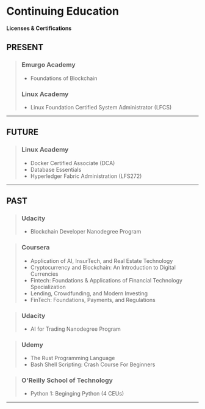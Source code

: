 # Continuing Education
**Licenses & Certifications**


## PRESENT
> ### Emurgo Academy
> - Foundations of Blockchain
> ### Linux Academy
> - Linux Foundation Certified System Administrator (LFCS)
--- 


## FUTURE
> ### Linux Academy
> - Docker Certified Associate (DCA)
> - Database Essentials
> - Hyperledger Fabric Administration (LFS272)
---


## PAST
> ### Udacity
> - Blockchain Developer Nanodegree Program

> ### Coursera
> - Application of AI, InsurTech, and Real Estate Technology
> - Cryptocurrency and Blockchain: An Introduction to Digital Currencies
> - Fintech: Foundations & Applications of Financial Technology Specialization
> - Lending, Crowdfunding, and Modern Investing
> - FinTech: Foundations, Payments, and Regulations

> ### Udacity
> - AI for Trading Nanodegree Program

> ### Udemy
> - The Rust Programming Language
> - Bash Shell Scripting: Crash Course For Beginners

> ### O'Reilly School of Technology
> - Python 1: Beginging Python (4 CEUs)
---

